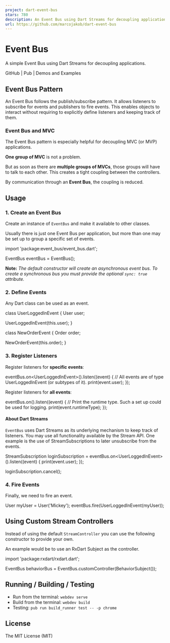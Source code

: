 ```yaml
---
project: dart-event-bus
stars: 780
description: An Event Bus using Dart Streams for decoupling applications
url: https://github.com/marcojakob/dart-event-bus
---
```


Event Bus
=========

A simple Event Bus using Dart Streams for decoupling applications.

GitHub | Pub | Demos and Examples

Event Bus Pattern
-----------------

An Event Bus follows the publish/subscribe pattern. It allows listeners to subscribe for events and publishers to fire events. This enables objects to interact without requiring to explicitly define listeners and keeping track of them.

### Event Bus and MVC

The Event Bus pattern is especially helpful for decoupling MVC (or MVP) applications.

**One group of MVC** is not a problem.

But as soon as there are **multiple groups of MVCs**, those groups will have to talk to each other. This creates a tight coupling between the controllers.

By communication through an **Event Bus**, the coupling is reduced.

Usage
-----

### 1\. Create an Event Bus

Create an instance of `EventBus` and make it available to other classes.

Usually there is just one Event Bus per application, but more than one may be set up to group a specific set of events.

import 'package:event\_bus/event\_bus.dart';

EventBus eventBus \= EventBus();

**Note:** _The default constructor will create an asynchronous event bus. To create a synchronous bus you must provide the optional `sync: true` attribute._

### 2\. Define Events

Any Dart class can be used as an event.

class UserLoggedInEvent {
  User user;

  UserLoggedInEvent(this.user);
}

class NewOrderEvent {
  Order order;

  NewOrderEvent(this.order);
}

### 3\. Register Listeners

Register listeners for **specific events**:

eventBus.on<UserLoggedInEvent\>().listen((event) {
  // All events are of type UserLoggedInEvent (or subtypes of it).
  print(event.user);
});

Register listeners for **all events**:

eventBus.on().listen((event) {
  // Print the runtime type. Such a set up could be used for logging.
  print(event.runtimeType);
});

#### About Dart Streams

`EventBus` uses Dart Streams as its underlying mechanism to keep track of listeners. You may use all functionality available by the Stream API. One example is the use of StreamSubscriptions to later unsubscribe from the events.

StreamSubscription loginSubscription \= eventBus.on<UserLoggedInEvent\>().listen((event) {
  print(event.user);
});

loginSubscription.cancel();

### 4\. Fire Events

Finally, we need to fire an event.

User myUser \= User('Mickey');
eventBus.fire(UserLoggedInEvent(myUser));

Using Custom Stream Controllers
-------------------------------

Instead of using the default `StreamController` you can use the following constructor to provide your own.

An example would be to use an RxDart Subject as the controller.

import 'package:rxdart/rxdart.dart';

EventBus behaviorBus \= EventBus.customController(BehaviorSubject());

Running / Building / Testing
----------------------------

-   Run from the terminal: `webdev serve`
-   Build from the terminal: `webdev build`
-   Testing: `pub run build_runner test -- -p chrome`

License
-------

The MIT License (MIT)
